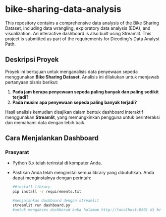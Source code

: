 # bike-sharing-data-analysis
This repository contains a comprehensive data analysis of the Bike Sharing Dataset, including data wrangling, exploratory data analysis (EDA), and visualization. An interactive dashboard is also built using Streamlit. This project is submitted as part of the requirements for Dicoding's Data Analyst Path.

## Deskripsi Proyek

Proyek ini bertujuan untuk menganalisis data penyewaan sepeda menggunakan **Bike Sharing Dataset**. Analisis ini dilakukan untuk menjawab pertanyaan bisnis berikut:

1. **Pada jam berapa penyewaan sepeda paling banyak dan paling sedikit terjadi?**
2. **Pada musim apa penyewaan sepeda paling banyak terjadi?**

Hasil analisis kemudian disajikan dalam bentuk dashboard interaktif menggunakan **Streamlit**, yang memungkinkan pengguna untuk berinteraksi dan memahami data dengan lebih baik.

## Cara Menjalankan Dashboard

### **Prasyarat**

- Python 3.x telah terinstal di komputer Anda.
- Pastikan Anda telah menginstal semua library yang dibutuhkan. Anda dapat menginstalnya dengan perintah:

  ```bash
  ##install library
  pip install -r requirements.txt
  
  #menjalankan dashboard dengan streamlit
  streamlit run dashboard.py
  #untuk mengakses dashborad buka halaman http://localhost:8501 di browser
